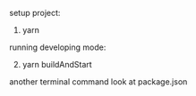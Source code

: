 setup project:
 1. yarn

running developing mode:

 2. yarn buildAndStart

another terminal command look at package.json

